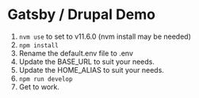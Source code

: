 # Gatsby / Drupal Demo

1. `nvm use` to set to v11.6.0 (nvm install may be needed)
1. `npm install`
1. Rename the default.env file to .env
1. Update the BASE_URL to suit your needs.
1. Update the HOME_ALIAS to suit your needs.
1. `npm run develop`
1. Get to work.
